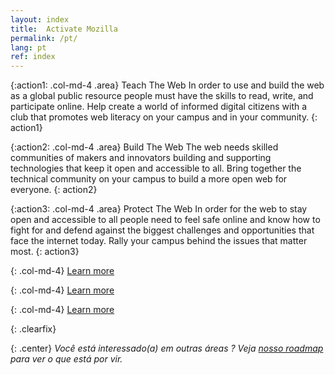 ```yaml
---
layout: index
title:  Activate Mozilla
permalink: /pt/
lang: pt
ref: index
---
```


{:action1: .col-md-4 .area}
<span>Teach The Web</span>
In order to use and build the web as a global public resource people must have the skills to read, write, and participate online. Help create a world of informed digital citizens with a club that promotes web literacy on your campus and in your community.
{: action1}

{:action2: .col-md-4 .area}
<span>Build The Web</span>
The web needs skilled communities of makers and innovators building and supporting technologies that keep it open and accessible to all. Bring together the technical community on your campus to build a more open web for everyone.
{: action2}

{:action3: .col-md-4 .area}
<span>Protect The Web</span>
In order for the web to stay open and accessible to all people need to feel safe online and know how to fight for and defend against the biggest challenges and opportunities that face the internet today. Rally your campus behind the issues that matter most.
{: action3}

{: .col-md-4}
<a class="btn btn-default" href="/activities/#teach-the-web" role="button">Learn more</a>

{: .col-md-4}
<a class="btn btn-default" href="/activities/#build-the-web" role="button">Learn more</a>

{: .col-md-4}
<a class="btn btn-default" href="/activities/#protect-the-web" role="button">Learn more</a>

{: .clearfix}
&nbsp;

{: .center}
_Você está interessado(a) em outras áreas ? Veja [nosso roadmap](roadmap/) para ver o que está por vir._
